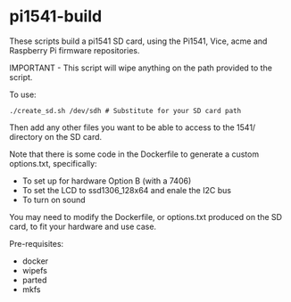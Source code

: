 # pi1541-build

These scripts build a pi1541 SD card, using the Pi1541, Vice, acme and Raspberry Pi firmware repositories.

IMPORTANT - This script will wipe anything on the path provided to the script.

To use:

```
./create_sd.sh /dev/sdh # Substitute for your SD card path
```

Then add any other files you want to be able to access to the 1541/ directory on the SD card.

Note that there is some code in the Dockerfile to generate a custom options.txt, specifically:
* To set up for hardware Option B (with a 7406)
* To set the LCD to ssd1306_128x64 and enale the I2C bus
* To turn on sound

You may need to modify the Dockerfile, or options.txt produced on the SD card, to fit your hardware and use case.

Pre-requisites:
* docker
* wipefs
* parted
* mkfs

